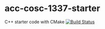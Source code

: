 # acc-cosc-1337-starter
C++ starter code with CMake 
[![Build Status](https://travis-ci.org/acc-cosc-1337-fall-2019/acc-cosc-1337-fall-2019-CEV-loon.svg?branch=master)](https://travis-ci.org/acc-cosc-1337-fall-2019/acc-cosc-1337-fall-2019-CEV-loon)
